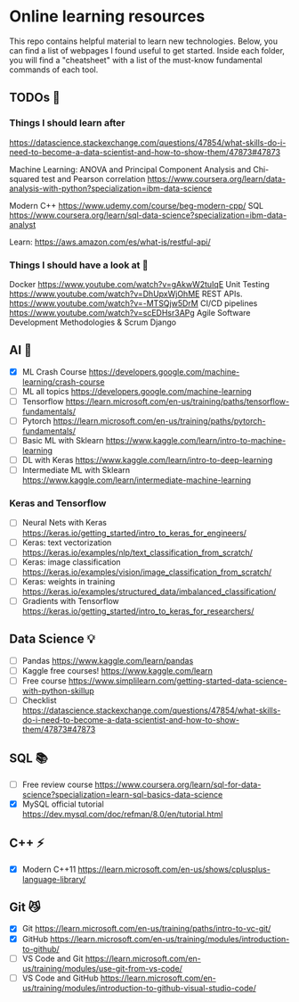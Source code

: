 # Online learning resources

This repo contains helpful material to learn new technologies. Below, you can find a list of webpages I found useful to get started. Inside each folder, you will find a "cheatsheet" with a list of the must-know fundamental commands of each tool.

## TODOs 🥵
### Things I should learn after 
https://datascience.stackexchange.com/questions/47854/what-skills-do-i-need-to-become-a-data-scientist-and-how-to-show-them/47873#47873

Machine Learning: ANOVA and Principal Component Analysis and Chi-squared test and Pearson correlation 
https://www.coursera.org/learn/data-analysis-with-python?specialization=ibm-data-science

Modern C++ https://www.udemy.com/course/beg-modern-cpp/
SQL https://www.coursera.org/learn/sql-data-science?specialization=ibm-data-analyst

Learn: https://aws.amazon.com/es/what-is/restful-api/

### Things I should have a look at 🧐
Docker https://www.youtube.com/watch?v=gAkwW2tuIqE
Unit Testing https://www.youtube.com/watch?v=DhUpxWjOhME
REST APIs. https://www.youtube.com/watch?v=-MTSQjw5DrM
CI/CD pipelines https://www.youtube.com/watch?v=scEDHsr3APg
Agile Software Development Methodologies & Scrum
Django

## AI 🤖
- [x] ML Crash Course https://developers.google.com/machine-learning/crash-course
- [ ] ML all topics https://developers.google.com/machine-learning
- [ ] Tensorflow https://learn.microsoft.com/en-us/training/paths/tensorflow-fundamentals/
- [ ] Pytorch https://learn.microsoft.com/en-us/training/paths/pytorch-fundamentals/
- [ ] Basic ML with Sklearn https://www.kaggle.com/learn/intro-to-machine-learning
- [ ] DL with Keras https://www.kaggle.com/learn/intro-to-deep-learning
- [ ] Intermediate ML with Sklearn https://www.kaggle.com/learn/intermediate-machine-learning

### Keras and Tensorflow
- [ ] Neural Nets with Keras https://keras.io/getting_started/intro_to_keras_for_engineers/
- [ ] Keras: text vectorization https://keras.io/examples/nlp/text_classification_from_scratch/
- [ ] Keras: image classification https://keras.io/examples/vision/image_classification_from_scratch/
- [ ] Keras: weights in training https://keras.io/examples/structured_data/imbalanced_classification/
- [ ] Gradients with Tensorflow https://keras.io/getting_started/intro_to_keras_for_researchers/

## Data Science 💡
- [ ] Pandas https://www.kaggle.com/learn/pandas
- [ ] Kaggle free courses! https://www.kaggle.com/learn
- [ ] Free course https://www.simplilearn.com/getting-started-data-science-with-python-skillup
- [ ] Checklist https://datascience.stackexchange.com/questions/47854/what-skills-do-i-need-to-become-a-data-scientist-and-how-to-show-them/47873#47873

## SQL 📚
- [ ] Free review course https://www.coursera.org/learn/sql-for-data-science?specialization=learn-sql-basics-data-science
- [x] MySQL official tutorial https://dev.mysql.com/doc/refman/8.0/en/tutorial.html

## C++ ⚡
- [x] Modern C++11 https://learn.microsoft.com/en-us/shows/cplusplus-language-library/

## Git 😼
- [x] Git https://learn.microsoft.com/en-us/training/paths/intro-to-vc-git/
- [x] GitHub https://learn.microsoft.com/en-us/training/modules/introduction-to-github/
- [ ] VS Code and Git https://learn.microsoft.com/en-us/training/modules/use-git-from-vs-code/
- [ ] VS Code and GitHub https://learn.microsoft.com/en-us/training/modules/introduction-to-github-visual-studio-code/
